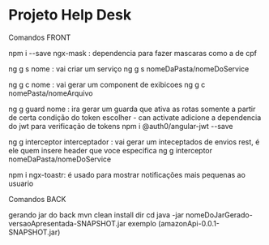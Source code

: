 # Projeto Help Desk

Comandos FRONT

npm i --save ngx-mask : dependencia para fazer mascaras como a de cpf

ng g s nome : vai criar um serviço
ng g s nomeDaPasta/nomeDoService

ng g c nome : vai gerar um component de exibicoes
ng g c nomePasta/nomeArquivo

ng g guard nome : ira gerar um guarda que ativa as rotas somente a partir de certa condição do token
    escolher - can activate
    adicione a dependencia do jwt para verificação de tokens
        npm i @auth0/angular-jwt --save

ng g interceptor interceptador : vai gerar um inteceptados de envios rest, é ele quem insere header que voce especifica
ng g interceptor  nomeDaPasta/nomeDoService


npm i ngx-toastr: é usado para mostrar notificações mais pequenas ao usuario

Comandos BACK

gerando jar do back
    mvn clean install
    dir
    cd
    java -jar nomeDoJarGerado-versaoApresentada-SNAPSHOT.jar exemplo (amazonApi-0.0.1-SNAPSHOT.jar)
 
